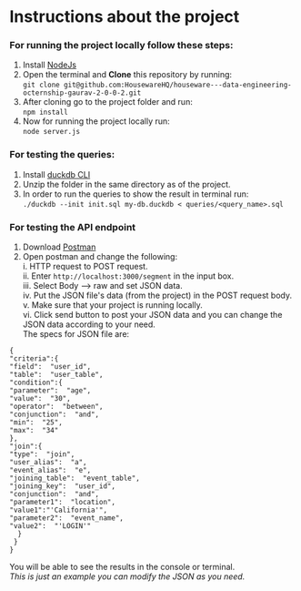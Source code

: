 # Instructions about the project
### For running the project locally follow these steps:
1. Install [NodeJs](https://nodejs.org/en/download)
2. Open the terminal and **Clone** this repository by running:<br/>
`git clone git@github.com:HousewareHQ/houseware---data-engineering-octernship-gaurav-2-0-0-2.git`
3. After cloning go to the project folder and run:<br/>
`npm install`
4. Now for running the project locally run:<br/>
`node server.js`

### For testing the queries:
1. Install [duckdb CLI](https://duckdb.org/docs/api/cli.html)
2. Unzip the folder in the same directory  as of the project.
3. In order to run the queries to show the result in terminal run:<br/>
`./duckdb --init init.sql my-db.duckdb < queries/<query_name>.sql`

### For testing the API endpoint
1. Download [Postman](https://www.postman.com/downloads/)
2. Open postman and change the following:<br/>
i. HTTP request to POST request. <br/>
ii. Enter `http://localhost:3000/segment` in the input box.<br/>
iii. Select Body --> raw and set JSON data.<br/>
iv. Put the JSON file's data (from the project) in the POST request body.<br/>
v. Make sure that your project is running locally.<br/>
vi. Click send button to post your JSON data and you can change the JSON data according to your need.<br/>
The specs for JSON file are:
```
{
"criteria":{
"field":  "user_id",
"table":  "user_table",
"condition":{
"parameter":  "age",
"value":  "30",
"operator":  "between",
"conjunction":  "and",
"min":  "25",
"max":  "34"
},
"join":{
"type":  "join",
"user_alias":  "a",
"event_alias":  "e",
"joining_table":  "event_table",
"joining_key":  "user_id",
"conjunction":  "and",
"parameter1":  "location",
"value1":"'California'",
"parameter2":  "event_name",
"value2":  "'LOGIN'"
  }
 }
}
```  
You will be able to see the results in the console or terminal.<br/>
*This is just an example you can modify the JSON as you need.*<br/>
